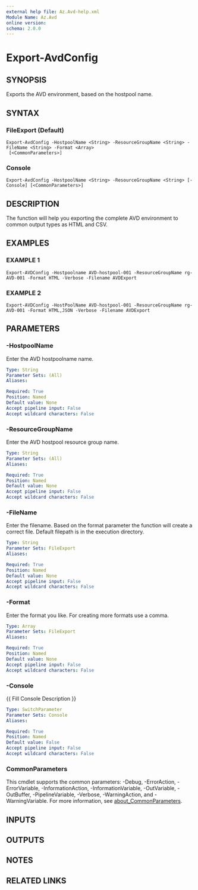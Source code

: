 ```yaml
---
external help file: Az.Avd-help.xml
Module Name: Az.Avd
online version:
schema: 2.0.0
---
```


# Export-AvdConfig

## SYNOPSIS
Exports the AVD environment, based on the hostpool name.

## SYNTAX

### FileExport (Default)
```
Export-AvdConfig -HostpoolName <String> -ResourceGroupName <String> -FileName <String> -Format <Array>
 [<CommonParameters>]
```

### Console
```
Export-AvdConfig -HostpoolName <String> -ResourceGroupName <String> [-Console] [<CommonParameters>]
```

## DESCRIPTION
The function will help you exporting the complete AVD environment to common output types as HTML and CSV.

## EXAMPLES

### EXAMPLE 1
```
Export-AVDConfig -Hostpoolname AVD-hostpool-001 -ResourceGroupName rg-AVD-001 -Format HTML -Verbose -Filename AVDExport
```

### EXAMPLE 2
```
Export-AVDConfig -HostPoolName AVD-hostpool-001 -ResourceGroupName rg-AVD-001 -Format HTML,JSON -Verbose -Filename AVDExport
```

## PARAMETERS

### -HostpoolName
Enter the AVD hostpoolname name.

```yaml
Type: String
Parameter Sets: (All)
Aliases:

Required: True
Position: Named
Default value: None
Accept pipeline input: False
Accept wildcard characters: False
```

### -ResourceGroupName
Enter the AVD hostpool resource group name.

```yaml
Type: String
Parameter Sets: (All)
Aliases:

Required: True
Position: Named
Default value: None
Accept pipeline input: False
Accept wildcard characters: False
```

### -FileName
Enter the filename.
Based on the format parameter the function will create a correct file.
Default filepath is in the execution directory.

```yaml
Type: String
Parameter Sets: FileExport
Aliases:

Required: True
Position: Named
Default value: None
Accept pipeline input: False
Accept wildcard characters: False
```

### -Format
Enter the format you like.
For creating more formats use a comma.

```yaml
Type: Array
Parameter Sets: FileExport
Aliases:

Required: True
Position: Named
Default value: None
Accept pipeline input: False
Accept wildcard characters: False
```

### -Console
{{ Fill Console Description }}

```yaml
Type: SwitchParameter
Parameter Sets: Console
Aliases:

Required: True
Position: Named
Default value: False
Accept pipeline input: False
Accept wildcard characters: False
```

### CommonParameters
This cmdlet supports the common parameters: -Debug, -ErrorAction, -ErrorVariable, -InformationAction, -InformationVariable, -OutVariable, -OutBuffer, -PipelineVariable, -Verbose, -WarningAction, and -WarningVariable. For more information, see [about_CommonParameters](http://go.microsoft.com/fwlink/?LinkID=113216).

## INPUTS

## OUTPUTS

## NOTES

## RELATED LINKS
